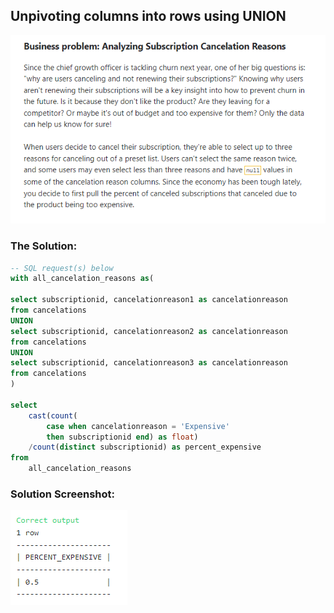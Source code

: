 ## Unpivoting columns into rows using UNION

![B1](images/7.png)

### The Solution: 

``` SQL
-- SQL request(s)​​​​​​‌​‌​​‌‌​​​‌‌‌‌​​​​​​‌​‌‌‌ below
with all_cancelation_reasons as(

select subscriptionid, cancelationreason1 as cancelationreason
from cancelations
UNION
select subscriptionid, cancelationreason2 as cancelationreason
from cancelations
UNION
select subscriptionid, cancelationreason3 as cancelationreason
from cancelations
)

select 
    cast(count(
        case when cancelationreason = 'Expensive' 
        then subscriptionid end) as float)
    /count(distinct subscriptionid) as percent_expensive
from    
    all_cancelation_reasons
```

### Solution Screenshot:

![B1](images/S_7.png)
